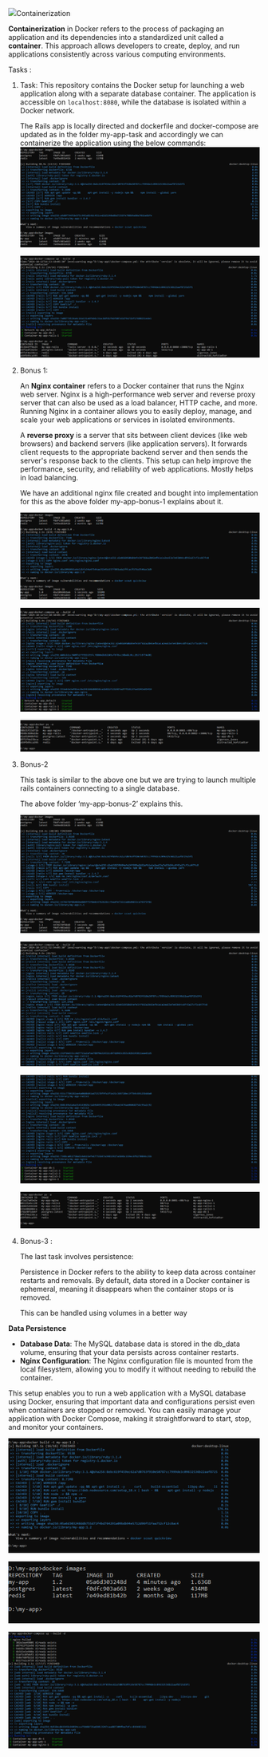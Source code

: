 ﻿![](Aspose.Words.7bdc1be7-b65b-44c6-90f1-ba100b872425.001.png)Containerization 

**Containerization** in Docker refers to the process of packaging an application and its dependencies into a standardized unit called a **container**. This approach allows developers to create, deploy, and run applications consistently across various computing environments.

Tasks :

1. Task:
   This repository contains the Docker setup for launching a web application along with a separate database container. The application is accessible on `localhost:8080`, while the database is isolated within a Docker network.

   The Rails app is locally directed and dockerfile and docker-compose are updated as in the folder my-app-task and accordingly we can containerize the application using the below commands:
   ![image alt](https://github.com/amoghagain/Containerization/blob/f3d362374975b4a65e598bf6ad5ed52a1db0872e/bonus0.PNG)



   ![image alt](https://github.com/amoghagain/Containerization/blob/d6274d03e43eb2181ab5f962423bd5db2a97ad72/bonus01.PNG)

2. Bonus 1:

   An **Nginx container** refers to a Docker container that runs the Nginx web server. Nginx is a high-performance web server and reverse proxy server that can also be used as a load balancer, HTTP cache, and more. Running Nginx in a container allows you to easily deploy, manage, and scale your web applications or services in isolated environments.

   A **reverse proxy** is a server that sits between client devices (like web browsers) and backend servers (like application servers). It forwards client requests to the appropriate backend server and then sends the server's response back to the clients. This setup can help improve the performance, security, and reliability of web applications. Mostly helps in load balancing.

   We have an additional nginx file created and bought into implementation for this as the above folder my-app-bonus-1 explains about it.


   ![image alt](https://github.com/amoghagain/Containerization/blob/e6cecfa98ec8b733468edb9b497f6b15024ce2cf/bonus1.PNG)


   ![image alt](https://github.com/amoghagain/Containerization/blob/a0eb4d706839a90fb16b3c7b03788f8026cd8683/bonus11.PNG)



   ![image alt](https://github.com/amoghagain/Containerization/blob/8e220c8780dab56f002d5811135c035bd84d2bde/bonus12.PNG)

3. Bonus-2 

   This task is similar to the above one but we are trying to launch multiple rails containers connecting to a single database.

   The above folder ‘my-app-bonus-2’ explains this.

   ![image alt](https://github.com/amoghagain/Containerization/blob/14b7d41e4709d387175adad8a61d8dd988df078a/bonus2.PNG)




   ![image alt](https://github.com/amoghagain/Containerization/blob/697869391553e3726b47e676a6090ac2617b8e33/bonus21.PNG)

   ![image alt](https://github.com/amoghagain/Containerization/blob/2bf38d1418fdb1074665c20a3b1b8f94acf9ed48/bonus22.PNG)



   ![image alt](https://github.com/amoghagain/Containerization/blob/97ca956fe957f21cf6705bce25c625d4466c5446/bonus23.PNG)

4. Bonus-3 :

   The last task involves persistence:

   Persistence in Docker refers to the ability to keep data across container restarts and removals. By default, data stored in a Docker container is ephemeral, meaning it disappears when the container stops or is removed.

   This can be handled using volumes in a better way

**Data Persistence**

- **Database Data**: The MySQL database data is stored in the db\_data volume, ensuring that your data persists across container restarts.
- **Nginx Configuration**: The Nginx configuration file is mounted from the local filesystem, allowing you to modify it without needing to rebuild the container.

This setup enables you to run a web application with a MySQL database using Docker, ensuring that important data and configurations persist even when containers are stopped or removed. You can easily manage your application with Docker Compose, making it straightforward to start, stop, and monitor your containers.

![image alt](https://github.com/amoghagain/Containerization/blob/b04cc4308a02d093480d51d586c4e879b67ae187/bonus3.PNG)





![image alt](https://github.com/amoghagain/Containerization/blob/efe92a62cfe6f1af3e7b4d14a6067fa4842572a9/bonus31.PNG)





![image alt](https://github.com/amoghagain/Containerization/blob/ece2b7ed55641b77b44b129e77df3862d78505c4/bonus32.PNG)
